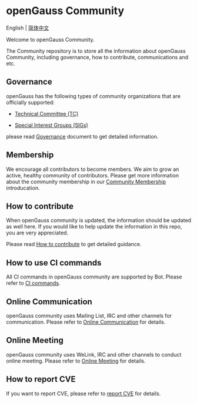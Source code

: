 # openGauss Community
English | [简体中文](./README.md)

Welcome to openGauss Community.

The Community repository is to store all the information about openGauss Community, including governance, how to contribute, communications and etc. 

## Governance

openGauss has the following types of community organizations that are officially supported:

* [Technical Committee (TC)](https://gitee.com/opengauss/tc/blob/master/README.en.md)

* [Special Interest Groups (SIGs)](https://gitee.com/opengauss/tc/blob/master/sigs/README.en.md)

please read [Governance](/governance.en.md) document to get detailed information.

## Membership

We encourage all contributors to become members. We aim to grow an active, healthy community of contributors.
Please get more information about the community membership in our [Community Membership](/community-membership.en.md) introducation.

## How to contribute

When openGauss community is updated, the information should be updated as well here. If you would like to help update the information in this repo, you are very appreciated. 

Please read [How to contribute](CONTRIBUTING.md) to get detailed guidance.

## How to use CI commands

All CI commands in openGauss community are supported by Bot. Please refer to [CI commands](./contributors/command.en.md).

## Online Communication

openGauss community uses Mailing List, IRC and other channels for communication.
Please refer to [Online Communication](https://opengauss.org/en/community/onlineCommunication.html) for details.

## Online Meeting

openGauss community uses WeLink, IRC and other channels to conduct online meeting.
Please refer to [Online Meeting](https://opengauss.org/en/community/onlineMeeting.html) for details.

## How to report CVE

If you want to report CVE, please refer to [report CVE](https://opengauss.org/en/security.html) for details.
